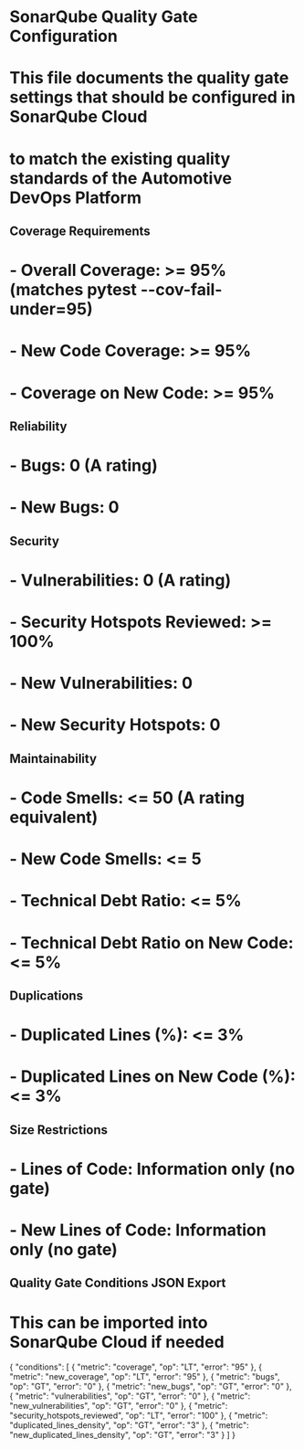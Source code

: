 # SonarQube Quality Gate Configuration
# This file documents the quality gate settings that should be configured in SonarQube Cloud
# to match the existing quality standards of the Automotive DevOps Platform

## Coverage Requirements
# - Overall Coverage: >= 95% (matches pytest --cov-fail-under=95)
# - New Code Coverage: >= 95%
# - Coverage on New Code: >= 95%

## Reliability
# - Bugs: 0 (A rating)
# - New Bugs: 0

## Security
# - Vulnerabilities: 0 (A rating)
# - Security Hotspots Reviewed: >= 100%
# - New Vulnerabilities: 0
# - New Security Hotspots: 0

## Maintainability
# - Code Smells: <= 50 (A rating equivalent)
# - New Code Smells: <= 5
# - Technical Debt Ratio: <= 5%
# - Technical Debt Ratio on New Code: <= 5%

## Duplications
# - Duplicated Lines (%): <= 3%
# - Duplicated Lines on New Code (%): <= 3%

## Size Restrictions
# - Lines of Code: Information only (no gate)
# - New Lines of Code: Information only (no gate)

## Quality Gate Conditions JSON Export
# This can be imported into SonarQube Cloud if needed
{
  "conditions": [
    {
      "metric": "coverage",
      "op": "LT",
      "error": "95"
    },
    {
      "metric": "new_coverage",
      "op": "LT", 
      "error": "95"
    },
    {
      "metric": "bugs",
      "op": "GT",
      "error": "0"
    },
    {
      "metric": "new_bugs",
      "op": "GT",
      "error": "0"
    },
    {
      "metric": "vulnerabilities",
      "op": "GT", 
      "error": "0"
    },
    {
      "metric": "new_vulnerabilities",
      "op": "GT",
      "error": "0"
    },
    {
      "metric": "security_hotspots_reviewed",
      "op": "LT",
      "error": "100"
    },
    {
      "metric": "duplicated_lines_density",
      "op": "GT",
      "error": "3"
    },
    {
      "metric": "new_duplicated_lines_density", 
      "op": "GT",
      "error": "3"
    }
  ]
}